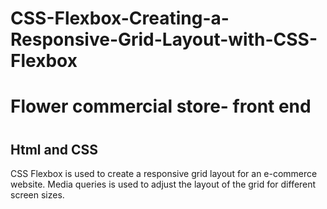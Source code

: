 # CSS-Flexbox-Creating-a-Responsive-Grid-Layout-with-CSS-Flexbox
<h1> Flower commercial store- front end <h1>
<h2> Html and CSS </h2>
<p> CSS Flexbox is used to create a responsive grid layout for an e-commerce website. 
Media queries is used to adjust the layout of the grid for different screen sizes.</p>
